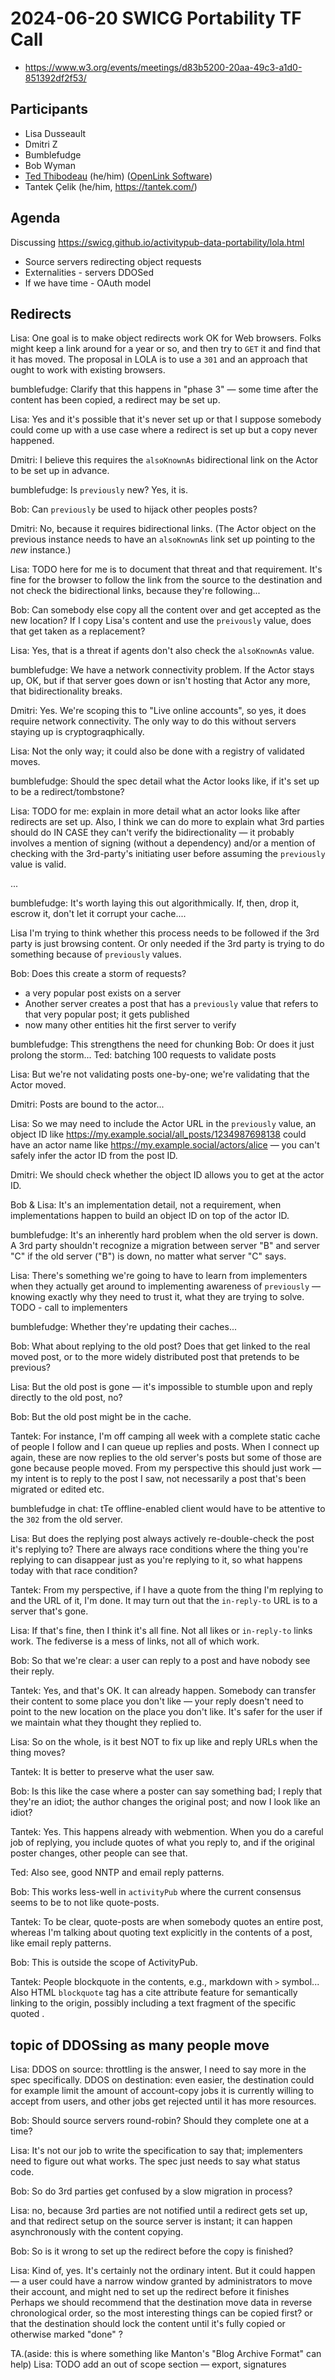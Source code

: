 # 2024-06-20 SWICG Portability TF Call

* https://www.w3.org/events/meetings/d83b5200-20aa-49c3-a1d0-851392df2f53/

## Participants

* Lisa Dusseault
* Dmitri Z
* Bumblefudge
* Bob Wyman
* [Ted Thibodeau](https://github.com/TallTed/) (he/him) ([OpenLink Software](https://www.openlinksw.com/))
* Tantek Çelik (he/him, https://tantek.com/)

## Agenda

Discussing https://swicg.github.io/activitypub-data-portability/lola.html

* Source servers redirecting object requests
* Externalities - servers DDOSed
* If we have time - OAuth model

## Redirects

Lisa: One goal is to make object redirects work OK for Web browsers. Folks might keep a link around for a year or so, and then try to `GET` it and find that it has moved.  The proposal in LOLA is to use a `301` and an approach that ought to work with existing browsers.

bumblefudge: Clarify that this happens in "phase 3" — some time after the content has been copied, a redirect may be set up.

Lisa: Yes and it's possible that it's never set up or that I suppose somebody could come up with a use case where a redirect is set up but a copy never happened.

Dmitri: I believe this requires the `alsoKnownAs` bidirectional link on the Actor to be set up in advance.

bumblefudge: Is `previously` new?  Yes, it is.

Bob: Can `previously` be used to hijack other peoples posts?

Dmitri: No, because it requires bidirectional links. (The Actor object on the previous instance needs to have an `alsoKnownAs` link set up pointing to the _new_ instance.)

Lisa: TODO here for me is to document that threat and that requirement.  It's fine for the browser to follow the link from the source to the destination and not check the bidirectional links, because they're following...

Bob: Can somebody else copy all the content over and get accepted as the new location?  If I copy Lisa's content and use the `preivously` value, does that get taken as a replacement?

Lisa: Yes, that is a threat if agents don't also check the `alsoKnownAs` value.

bumblefudge: We have a network connectivity problem.  If the Actor stays up, OK, but if that server goes down or isn't hosting that Actor any more, that bidirectionality breaks.

Dmitri: Yes.  We're scoping this to "Live online accounts", so yes, it does require network connectivity. The only way to do this without servers staying up is cryptograqphically.

Lisa: Not the only way; it could also be done with a registry of validated moves.

bumblefudge: Should the spec detail what the Actor looks like, if it's set up to be a redirect/tombstone?

Lisa: TODO for me: explain in more detail what an actor looks like after redirects are set up.  Also, I think we can do more to explain what 3rd parties should do IN CASE they can't verify the bidirectionality — it probably involves a mention of signing (without a dependency) and/or a mention of checking with the 3rd-party's initiating user before assuming the `previously` value is valid.

...

bumblefudge: It's worth laying this out algorithmically.  If, then, drop it, escrow it, don't let it corrupt your cache....

Lisa I'm trying to think whether this process needs to be followed if the 3rd party is just browsing content.  Or only needed if the 3rd party is trying to do something because of `previously` values.

Bob: Does this create a storm of requests?

* a very popular post exists on a server
* Another server creates a post that has a `previously` value that refers to that very popular post; it gets published
* now many other entities hit the first server to verify

bumblefudge: This strengthens the need for chunking
Bob: Or does it just prolong the storm...
Ted: batching 100 requests to validate posts

Lisa: But we're not validating posts one-by-one; we're validating that the Actor moved.

Dmitri: Posts are bound to the actor...

Lisa: So we may need to include the Actor URL in the `previously` value, an object ID like <https://my.example.social/all_posts/1234987698138> could have an actor name like <https://my.example.social/actors/alice> — you can't safely infer the actor ID from the post ID.

Dmitri: We should check whether the object ID allows you to get at the actor ID.

Bob & Lisa: It's an implementation detail, not a requirement, when implementations happen to build an object ID on top of the actor ID.

bumblefudge: It's an inherently hard problem when the old server is down.  A 3rd party shouldn't recognize a migration between server "B" and server "C" if the old server ("B") is down, no matter what server "C" says.

Lisa: There's something we're going to have to learn from implementers when they actually get around to implementing awareness of `previously` — knowing exactly why they need to trust it, what they are trying to solve.  TODO - call to implementers

bumblefudge: Whether they're updating their caches...

Bob: What about replying to the old post?  Does that get linked to the real moved post, or to the more widely distributed post that pretends to be previous?

Lisa: But the old post is gone — it's impossible to stumble upon and reply directly to the old post, no?

Bob: But the old post might be in the cache.

Tantek: For instance, I'm off camping all week with a complete static cache of people I follow and I can queue up replies and posts. When I connect up again, these are now replies to the old server's posts but some of those are gone because people moved.  From my perspective this should just work — my intent is to reply to the post I saw, not necessarily a post that's been migrated or edited etc.

bumblefudge in chat: tTe offline-enabled client would have to be attentive to the `302` from the old server.

Lisa: But does the replying post always actively re-double-check the post it's replying to? There are always race conditions where the thing you're replying to can disappear just as you're replying to it, so what happens today with that race condition?

Tantek: From my perspective, if I have a quote from the thing I'm replying to and the URL of it, I'm done.  It may turn out that the `in-reply-to` URL is to a server that's gone.

Lisa: If that's fine, then I think it's all fine.  Not all likes or `in-reply-to` links work.  The fediverse is a mess of links, not all of which work.

Bob: So that we're clear: a user can reply to a post and have nobody see their reply.

Tantek: Yes, and that's OK.  It can already happen.  Somebody can transfer their content to some place you don't like — your reply doesn't need to point to the new location on the place you don't like.  It's safer for the user if we maintain what they thought they replied to.

Lisa: So on the whole, is it best NOT to fix up like and reply URLs when the thing moves?

Tantek: It is better to preserve what the user saw.

Bob: Is this like the case where a poster can say something bad; I reply that they're an idiot; the author changes the original post; and now I look like an idiot?

Tantek: Yes.  This happens already with webmention.  When you do a careful job of replying, you include quotes of what you reply to, and if the original poster changes, other people can see that.

Ted: Also see, good NNTP and email reply patterns.

Bob: This works less-well in `activityPub` where the current consensus seems to be to not like quote-posts.

Tantek: To be clear, quote-posts are when somebody quotes an entire post, whereas I'm talking about quoting text explicitly in the contents of a post, like email reply patterns.

Bob: This is outside the scope of ActivityPub.

Tantek: People blockquote in the contents, e.g., markdown with `>` symbol... Also HTML `blockquote` tag has a cite attribute feature for semantically linking to the origin, possibly including a text fragment of the specific quoted .

## topic of DDOSsing as many people move

Lisa: DDOS on source: throttling is the answer, I need to say more in the spec specifically.  DDOS on destination: even easier, the destination could for example limit the amount of account-copy jobs it is currently willing to accept from users, and other jobs get rejected until it has more resources.

Bob: Should source servers round-robin? Should they complete one at a time?

Lisa: It's not our job to write the specification to say that; implementers need to figure out what works. The spec just needs to say what status code.

Bob: So do 3rd parties get confused by a slow migration in process?

Lisa: no, because 3rd parties are not notified until a redirect gets set up, and that redirect setup on the source server is instant; it can happen asynchronously with the content copying.

Bob: So is it wrong to set up the redirect before the copy is finished?

Lisa: Kind of, yes.  It's certainly not the ordinary intent. But it could happen — a user could have a narrow window granted by administrators to move their account, and might ned to set up the redirect before it finishes  Perhaps we should recommend that the destination move data in reverse chronological order, so the most interesting things can be copied first? or that the destination should lock the content until it's fully copied or otherwise marked "done" ?

TA.(aside: this is where something like Manton's "Blog Archive Format" can help)
Lisa: TODO add an out of scope section — export, signatures
